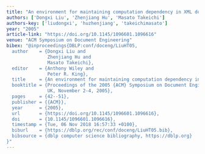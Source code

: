 ```yaml
---
title: "An environment for maintaining computation dependency in XML documents"
authors: ['Dongxi Liu', 'Zhenjiang Hu', 'Masato Takeichi']
authors-key: ['liudongxi', 'huzhenjiang', 'takeichimasato']
year: "2005"
article-link: "https://doi.org/10.1145/1096601.1096616"
venue: "ACM Symposium on Document Engineering"
bibex: "@inproceedings{DBLP:conf/doceng/LiuHT05,
  author    = {Dongxi Liu and
               Zhenjiang Hu and
               Masato Takeichi},
  editor    = {Anthony Wiley and
               Peter R. King},
  title     = {An environment for maintaining computation dependency in {XML} documents},
  booktitle = {Proceedings of the 2005 {ACM} Symposium on Document Engineering, Bristol,
               UK, November 2-4, 2005},
  pages     = {42--51},
  publisher = {{ACM}},
  year      = {2005},
  url       = {https://doi.org/10.1145/1096601.1096616},
  doi       = {10.1145/1096601.1096616},
  timestamp = {Tue, 06 Nov 2018 16:57:33 +0100},
  biburl    = {https://dblp.org/rec/conf/doceng/LiuHT05.bib},
  bibsource = {dblp computer science bibliography, https://dblp.org}
}"
---
```


